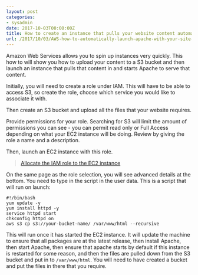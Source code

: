 ```yaml
---
layout: post
categories:
- sysadmin
date: 2017-10-03T00:00:00Z
title: How to create an instance that pulls your website content automatically
url: /2017/10/03/AWS-how-to-automatically-launch-apache-with-your-site-content/
---
```


Amazon Web Services allows you to spin up instances very quickly. This how to will show you how to upload your content to a S3 bucket and then launch an instance that pulls that content in and starts Apache to serve that content.

Initially, you will need to create a role under IAM. This will have to be able to access S3, so create the role, choose which service you would like to associate it with.

Then create an S3 bucket and upload all the files that your website requires.

<blockquote class="imgur-embed-pub" lang="en" data-id="a/lB2uu"><a href="//imgur.com/lB2uu"></a></blockquote><script async src="//s.imgur.com/min/embed.js" charset="utf-8"></script>

Provide permissions for your role. Searching for S3 will limit the amount of permissions you can see - you can permit read only or Full Access depending on what your EC2 instance will be doing. Review by giving the role a name and a description.

Then, launch an EC2 instance with this role.

<blockquote class="imgur-embed-pub" lang="en" data-id="a/35ebr"><a href="//imgur.com/35ebr">Allocate the IAM role to the EC2 instance</a></blockquote><script async src="//s.imgur.com/min/embed.js" charset="utf-8"></script>

On the same page as the role selection, you will see advanced details at the bottom. You need to type in the script in the user data. This is a script that will run on launch:

    #!/bin/bash
    yum update -y
    yum install httpd -y
    service httpd start
    chkconfig httpd on
    aws s3 cp s3://your-bucket-name/ /var/www/html --recursive

This will run once it has started the EC2 instance. It will update the machine to ensure that all packages are at the latest release, then install Apache, then start Apache, then ensure that apache starts by default if this instance is restarted for some reason, and then the files are pulled down from the S3 bucket and put in to `/var/www/html`. You will need to have created a bucket and put the files in there that you require. 

